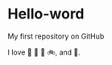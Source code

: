 # Hello-word

My first repository on GitHub

I love :taco: :chocolate_bar: :pineapple: :bike:, and :dancer:.
